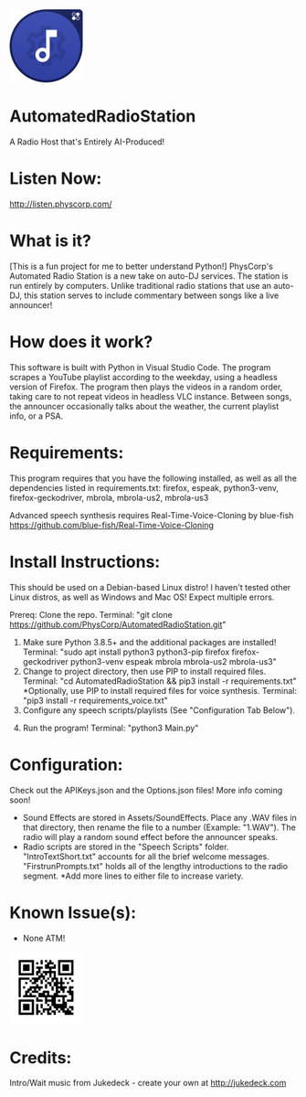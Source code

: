 <img src="https://github.com/PhysCorp/AutomatedRadioStation/blob/main/Icon.png" width="128" height="128">

# AutomatedRadioStation
A Radio Host that's Entirely AI-Produced!

# Listen Now:
http://listen.physcorp.com/

# What is it?
[This is a fun project for me to better understand Python!]
PhysCorp's Automated Radio Station is a new take on auto-DJ services. The station is run entirely by computers. Unlike traditional radio stations that use an auto-DJ, this station serves to include commentary between songs like a live announcer!

# How does it work?
This software is built with Python in Visual Studio Code. The program scrapes a YouTube playlist according to the weekday, using a headless version of Firefox. The program then plays the videos in a random order, taking care to not repeat videos in headless VLC instance. Between songs, the announcer occasionally talks about the weather, the current playlist info, or a PSA.

# Requirements:
This program requires that you have the following installed, as well as all the dependencies listed in requirements.txt:
firefox, espeak, python3-venv, firefox-geckodriver, mbrola, mbrola-us2, mbrola-us3

Advanced speech synthesis requires Real-Time-Voice-Cloning by blue-fish
https://github.com/blue-fish/Real-Time-Voice-Cloning

# Install Instructions:
This should be used on a Debian-based Linux distro! I haven't tested other Linux distros, as well as Windows and Mac OS! Expect multiple errors.

Prereq: Clone the repo. Terminal: "git clone https://github.com/PhysCorp/AutomatedRadioStation.git"

1) Make sure Python 3.8.5+ and the additional packages are installed! Terminal: "sudo apt install python3 python3-pip firefox firefox-geckodriver python3-venv espeak mbrola mbrola-us2 mbrola-us3"
2) Change to project directory, then use PIP to install required files. Terminal: "cd AutomatedRadioStation && pip3 install -r requirements.txt"
*Optionally, use PIP to install required files for voice synthesis. Terminal: "pip3 install -r requirements_voice.txt"
3) Configure any speech scripts/playlists (See "Configuration Tab Below").
4. Run the program! Terminal: "python3 Main.py"

# Configuration:
Check out the APIKeys.json and the Options.json files! More info coming soon!
+ Sound Effects are stored in Assets/SoundEffects. Place any .WAV files in that directory, then rename the file to a number (Example: "1.WAV"). The radio will play a random sound effect before the announcer speaks.
+ Radio scripts are stored in the "Speech Scripts" folder. "IntroTextShort.txt" accounts for all the brief welcome messages. "FirstrunPrompts.txt" holds all of the lengthy introductions to the radio segment.
*Add more lines to either file to increase variety.

# Known Issue(s):
- None ATM!

<img src="https://github.com/PhysCorp/AutomatedRadioStation/blob/main/frame.png" width="128" height="128">

# Credits:
Intro/Wait music from Jukedeck - create your own at http://jukedeck.com
